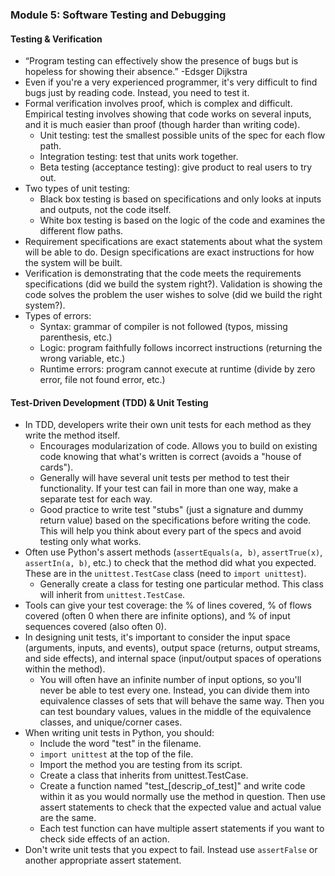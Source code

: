 ### Module 5: Software Testing and Debugging

#### Testing & Verification

- “Program testing can effectively show the presence of bugs but is hopeless for showing their absence.” -Edsger Dijkstra
- Even if you're a very experienced programmer, it's very difficult to find bugs just by reading code. Instead, you need to test it.
- Formal verification involves proof, which is complex and difficult. Empirical testing involves showing that code works on several inputs, and it is much easier than proof (though harder than writing code).
  - Unit testing: test the smallest possible units of the spec for each flow path.
  - Integration testing: test that units work together.
  - Beta testing (acceptance testing): give product to real users to try out.
- Two types of unit testing:
  - Black box testing is based on specifications and only looks at inputs and outputs, not the code itself.
  - White box testing is based on the logic of the code and examines the different flow paths.
- Requirement specifications are exact statements about what the system will be able to do. Design specifications are exact instructions for how the system will be built.
- Verification is demonstrating that the code meets the requirements specifications (did we build the system right?). Validation is showing the code solves the problem the user wishes to solve (did we build the right system?).
- Types of errors:
  - Syntax: grammar of compiler is not followed (typos, missing parenthesis, etc.)
  - Logic: program faithfully follows incorrect instructions (returning the wrong variable, etc.)
  - Runtime errors: program cannot execute at runtime (divide by zero error, file not found error, etc.)

#### Test-Driven Development (TDD) & Unit Testing

- In TDD, developers write their own unit tests for each method as they write the method itself.
  - Encourages modularization of code. Allows you to build on existing code knowing that what's written is correct (avoids a "house of cards").
  - Generally will have several unit tests per method to test their functionality. If your test can fail in more than one way, make a separate test for each way.
  - Good practice to write test "stubs" (just a signature and dummy return value) based on the specifications before writing the code. This will help you think about every part of the specs and avoid testing only what works.
- Often use Python's assert methods (`assertEquals(a, b)`, `assertTrue(x)`, `assertIn(a, b)`, etc.) to check that the method did what you expected. These are in the `unittest.TestCase` class (need to `import unittest`).
  - Generally create a class for testing one particular method. This class will inherit from `unittest.TestCase`.
- Tools can give your test coverage: the % of lines covered, % of flows covered (often 0 when there are infinite options), and % of input sequences covered (also often 0).
- In designing unit tests, it's important to consider the input space (arguments, inputs, and events), output space (returns, output streams, and side effects), and internal space (input/output spaces of operations within the method).
  - You will often have an infinite number of input options, so you'll never be able to test every one. Instead, you can divide them into equivalence classes of sets that will behave the same way. Then you can test boundary values, values in the middle of the equivalence classes, and unique/corner cases.
- When writing unit tests in Python, you should:
  - Include the word "test" in the filename.
  - `import unittest` at the top of the file.
  - Import the method you are testing from its script.
  - Create a class that inherits from unittest.TestCase.
  - Create a function named "test_[descrip_of_test]" and write code within it as you would normally use the method in question. Then use assert statements to check that the expected value and actual value are the same.
  - Each test function can have multiple assert statements if you want to check side effects of an action.
- Don't write unit tests that you expect to fail. Instead use `assertFalse` or another appropriate assert statement. 